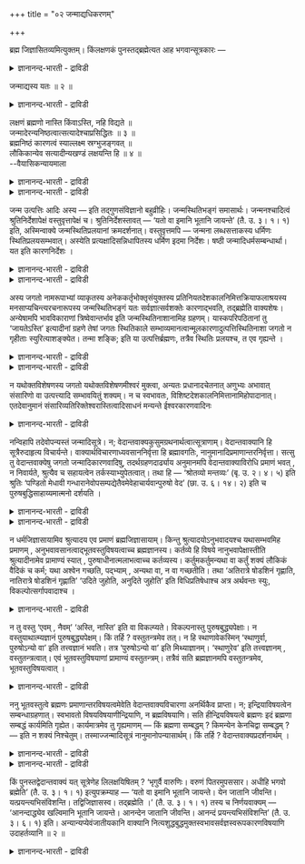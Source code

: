 +++
title = "०२ जन्माद्यधिकरणम्"

+++

ब्रह्म जिज्ञासितव्यमित्युक्तम्। किंलक्षणकं पुनस्तद्ब्रह्मेत्यत आह भगवान्सूत्रकारः —

<details><summary>ज्ञानानन्द-भारती - द्राविडी</summary>

ऽ पिरह्मम् अऱिय विरुम्बप्पड वेण्डियदु ऎऩ्ऱु सॊल्लप्पट्टदु। अन्द पिरह्मम् ऎऩ्ऩ लक्षणमुडैयदु ऎऩ्बदऱ्काग पगवाऩ् सुत्रगारर् सॊल्गिऱार्।
</details>

जन्माद्यस्य यतः ॥ २ ॥  
<details><summary>ज्ञानानन्द-भारती - द्राविडी</summary>

जऩ्मात्यदिगरणम् ॥ २ ॥
</details>

लक्षणं ब्रह्मणो नास्ति किंवाऽस्ति, नहि विद्यते ॥  
जन्मादेरन्यनिष्ठत्वात्सत्यादेश्चाप्रसिद्धितः ॥ ३ ॥  
ब्रह्मनिष्ठं कारणत्वं स्याल्लक्ष्म स्रग्भुजङ्गवत् ॥  
लौकिकान्येव सत्यादीन्यखण्डं लक्षयन्ति हि ॥ ४ ॥  
--वैयासिकन्यायमाला

<details><summary>ज्ञानानन्द-भारती - द्राविडी</summary>

पिरह्मत्तिऱ्कु लक्षणम् इल्लैया अल्लदु इरुक्किऱदा? पिऱप्पु मुदलियदु वेऱिडत्तिल् इरुप्पदिऩालुम्, सत्यम् मुदलियदिऱ्कु पिरसित्तियिल्लाददिऩालुम्, लक्षणम् इल्लैदाऩ्।
</details>

<details><summary>ज्ञानानन्द-भारती - द्राविडी</summary>

मालैक्कु पाम्बु पोल, पिरह्मत्तिलिरुक्कुम् कारणत् तऩ्मै लक्षणमागुम्। उलग पिरसित्तमाऩ सत्यम् मुदलाऩ सप्तङ्गळे अगण्डमायुळ्ळदै (पिरह्मत्तै) कुऱिक्कलामल्लवा?
</details>

जन्म उत्पत्तिः आदिः अस्य — इति तद्गुणसंविज्ञानो बहुव्रीहिः। जन्मस्थितिभङ्गं समासार्थः। जन्मनश्चादित्वं श्रुतिनिर्देशापेक्षं वस्तुवृत्तापेक्षं च। श्रुतिनिर्देशस्तावत् — ‘यतो वा इमानि भूतानि जायन्ते’ (तै. उ. ३। १। १) इति, अस्मिन्वाक्ये जन्मस्थितिप्रलयानां क्रमदर्शनात्। वस्तुवृत्तमपि — जन्मना लब्धसत्ताकस्य धर्मिणः स्थितिप्रलयसम्भवात्। अस्येति प्रत्यक्षादिसन्निधापितस्य धर्मिण इदमा निर्देशः। षष्ठी जन्मादिधर्मसम्बन्धार्था। यत इति कारणनिर्देशः ।

<details><summary>ज्ञानानन्द-भारती - द्राविडी</summary>

जऩ्मम् - उत्पत्ति आदि इदऱ्कु ऎऩ्ऱु, अदैयुम् उळ्ळडक्कि अऱिवैक् कॊडुक्कुम् ‘पहु-व्रीहि’ समासम्।
</details>

<details><summary>ज्ञानानन्द-भारती - द्राविडी</summary>

जऩ्मम्, स्तिदि, नासम् (इम्मूऩ्ऱुम् सेर्न्दु) समासत्तिऩ् अर्त्तम्। जऩ्मत्तिऱ्कु आदियायिरुक्कुम् तऩ्मै सुरुदियिल् कुऱिप्पिट्टिरुप्पदै अबेक्षित्तुम्, वस्तुविऩुडैय निलैयै अबेक्षक्षित्तुम् सुरुदि कुऱिप्पिडुवदु ऎऩ्बदु "ऎदिलिरुन्दे इन्द पूदङ्गळ् जऩिक्किऩ्ऱऩवो” (तैत्तीरिय ३-१) ऎऩ्ऱ इन्द वाक्कियत्तिल् जऩ्म स्तिदि लयङ्गळुक्कु वरिसै किरमम् काणुवदाल्, वस्तुविऩ् निलै ऎऩ्बदु जऩऩत्तिऩाल् इरुप्पैयडैयुम् वस्तुवुक्कु स्तिदियुम् लयमुम् सम्बविक्किऱ पडियाल् ‘इदऩुडैय’ ऎऩ्बदिल्, पिरत्यक्षम् मुदलाऩवैगळाल् अऱियप्पट्टुळ्ळ वस्तु ‘इदु' ऎऩ्बदिऩाल् कुऱिप्पिडप्पडुगिऱदु; ('उडैय’ ऎऩ्ऱ) आऱाम् वेऱ्ऱुमै जऩ्मम् मुदलाऩ तर्मङ् गळुडऩ् सम्बन्दत्तै अर्त्तमागवुडैयदु। 'ऎदिलिरुन्दु' ऎऩ्बदु कारणमॆऩ्ऱु काट्टुवदु।
</details>

अस्य जगतो नामरूपाभ्यां व्याकृतस्य अनेककर्तृभोक्तृसंयुक्तस्य प्रतिनियतदेशकालनिमित्तक्रियाफलाश्रयस्य मनसाप्यचिन्त्यरचनारूपस्य जन्मस्थितिभङ्गं यतः सर्वज्ञात्सर्वशक्तेः कारणाद्भवति, तद्ब्रह्मेति वाक्यशेषः। अन्येषामपि भावविकाराणां त्रिष्वेवान्तर्भाव इति जन्मस्थितिनाशानामिह ग्रहणम्। यास्कपरिपठितानां तु ‘जायतेऽस्ति’ इत्यादीनां ग्रहणे तेषां जगतः स्थितिकाले सम्भाव्यमानत्वान्मूलकारणादुत्पत्तिस्थितिनाशा जगतो न गृहीताः स्युरित्याशङ्क्येत। तन्मा शङ्कि; इति या उत्पत्तिर्ब्रह्मणः, तत्रैव स्थितिः प्रलयश्च, त एव गृह्यन्ते ।

<details><summary>ज्ञानानन्द-भारती - द्राविडी</summary>

नामरूबङ्गळाल् नऩ्गु विस्तरिक्कप्पट्टिरुक्किऱ, पल कर्त्ताक्कळ् पोक्ताक्कळुडऩ् सेर्न्दिरुक्किऱ, ऒव्वॊऩ्ऱुक्कुम् तऩित्तऩिये नियमिक्कप्पट्टुळ्ळ इडम् कालम् निमित्तम् सॆयल् पलऩ् इवैगळुक्कु आच्रयमायिरुक्किऱ, मऩसिऩाल्गूड निऩैक्कमुडियाद रसऩैयै स्वरूबमायुडैय, इन्द जगत्तिऩुडैय जऩ्मम् स्तिदि लयम्, ऎल्लामऱिन्ददाय्, ऎल्ल सक्तियुमु ळदायुळ्ळ, ऎन्दक् कारणत्तिलिरुन्दु एऱ्पडुगिऱदो, अदु पिरह्मम् ऎऩ्ऱ पदङ्गळै सूत्रवाक्कियत्तिऩ् कडैसियिल् सेर्त्तु इव्वाऱु अर्त्तम् सॊल्ल वेण्डुम्।
</details>

<details><summary>ज्ञानानन्द-भारती - द्राविडी</summary>

(वळर्च्चि, माऱुदल्, कुऱैदल् ऎऩ्ऱ) मऱ्ऱ पाव विगारङ्गळुक्कुम् (वस्तुक्कळुक्कुरिय माऱुम् निलै कळुक्कुम्) मूऩ्ऱिलेये उळ्ळडक्कमॆऩ्ऱु जऩ्म स्तिदि नासङ्गळ् इङ्गे ऎडुत्तुक् कॊळ्ळप् पट्टिरुक्किऱदु। यास्कराल् सॊल्लप् पट्टिरुक्किऱ 'उण्डागिऱदु, इरुक्किऱदु ऎऩ्बदु मुदलियवैगळै ऎडुत्तुक् कॊण्डालो अवैगळ् जगत्तिऩ् स्तिदि कालत्तिल् सम्बविक्कक्कूडियदाल्, मूलगारणत्तिलिरुन्दु जगत्तिऩ् उऱ्पत्ति स्तिदि नासङ्गळ् किरहिक्कप्पट्टदाग आगादु ऎऩ्ऱु सन्देहिक्कलाम्; अव्विदम् सन्देहिक् कक्कूडादु ऎऩ्बदऱ्काग, पिरह्मत्तिलिरुन्दु ऎन्द उऱ्पत्तियो अङ्गेये स्तिदियुम् लयमुम् ऎऩ्ऱु अवैगळ् ऎडुत्तुक्कॊळ्ळप्पट्टिरुक्किऩ्ऱऩ।
</details>

न यथोक्तविशेषणस्य जगतो यथोक्तविशेषणमीश्वरं मुक्त्वा, अन्यतः प्रधानादचेतनात् अणुभ्यः अभावात् संसारिणो वा उत्पत्त्यादि सम्भावयितुं शक्यम्। न च स्वभावतः, विशिष्टदेशकालनिमित्तानामिहोपादानात्। एतदेवानुमानं संसारिव्यतिरिक्तेश्वरास्तित्वादिसाधनं मन्यन्ते ईश्वरकारणवादिनः

<details><summary>ज्ञानानन्द-भारती - द्राविडी</summary>

मुऩ् सॊऩ्ऩबडिक्कुळ्ळ विसे षणङ्गळै युडैय जगत्तिऱ्कु मुऩ् सॊऩ्ऩबडिक्कुळ्ळ विसेषणङ्गळैयुडैय ईसुवरऩैत् तविर्त्तु, वेऱु ऎदिलिरुन्दो, असेदऩमाऩ पिरदाऩम् ऎऩ्बदिलि रुन्दो, अणुक्कळिलिरुन्दो, इल्लामैयिलिरुन्दो, संसारियिडमिरुन्दो, उत्पत्ति मुदलियदु इरुक्कला मॆऩ्ऱु निऩैक्क मुडियादु। कुऱिप्पिट्ट इडम् कालम् निमित्तम् इवैगळै इङ्गे ऎडुत्तुक् कॊण्डिरुप् पदिऩाल्, स्वबावत्तिलिरुन्दुम् (ताऩागवे एऱ्पडलाम्) ऎऩ्बदु मुडियादु। ईसुवरऩैक् कारणमागच् चॊल्गिऱवर्गळ् इदैये संसारिक्कु वेऱाग ईसुवरऩ् इरुक्किऱार् ऎऩ्बदु मुदलियदै सादिक्कक्कूडिय अऩुमाऩमागक् करुदुगिऱार्गळ्।
</details>

नन्विहापि तदेवोपन्यस्तं जन्मादिसूत्रे। न; वेदान्तवाक्यकुसुमग्रथनार्थत्वात्सूत्राणाम्। वेदान्तवाक्यानि हि सूत्रैरुदाहृत्य विचार्यन्ते। वाक्यार्थविचारणाध्यवसाननिर्वृत्ता हि ब्रह्मावगतिः, नानुमानादिप्रमाणान्तरनिर्वृत्ता। सत्सु तु वेदान्तवाक्येषु जगतो जन्मादिकारणवादिषु, तदर्थग्रहणदार्ढ्याय अनुमानमपि वेदान्तवाक्याविरोधि प्रमाणं भवत् , न निवार्यते, श्रुत्यैव च सहायत्वेन तर्कस्याभ्युपेतत्वात्। तथा हि — ‘श्रोतव्यो मन्तव्यः’ (बृ. उ. २। ४। ५) इति श्रुतिः ‘पण्डितो मेधावी गन्धारानेवोपसम्पद्येतैवमेवेहाचार्यवान्पुरुषो वेद’ (छा. उ. ६। १४। २) इति च पुरुषबुद्धिसाहाय्यमात्मनो दर्शयति ।

<details><summary>ज्ञानानन्द-भारती - द्राविडी</summary>

अदुदाऩे इन्द 'जऩ्मम् मुदलाऩदु' ऎऩ्ऱ सूत्रत्तिल् सॊल्लप्पट्टदु? ऎऩ्ऱाल्, अप्पडियल्ल; सूत्रङ्गळुक्कु उबनिषत् वाक्कियङ्गळागिऱ पुष्पङ् गळै सेर्त्तुत् तॊडुप्पदै पिरयोजऩमागियुळ्ळ तऩ्मैयुडैयदाल् उबनिषत् वाक्कियङ्गळ् अल्लवा सूत्रङ्गळिऩाल् ऎडुत्तुच्चॊल्लि विसारिक्कप् पडुगिऩ्ऱऩ? वाक्कियत्तिऩुडैयवुम् अदऩ् अर्त्तत्तिऩु टैयवुम् विसारणैयाल् निच्चयिक्कप्पडुवदिलिरुन्दु एऱ्पडुवदल्लवा पिरह्म ञाऩम्? (अन्द ञाऩम्) अऩुमाऩम् मुदलाऩ मुदलाऩ वेऱु पिरमाणङ्गळिलिरुन्दु एऱ्पडुवदल्ल।
</details>

<details><summary>ज्ञानानन्द-भारती - द्राविडी</summary>

जगत्तिऩ् जऩ्मम् मुदलियदिऩ् कारणत्तैच् चॊल्गिऱ उबनिषत् वाक्कियङ्गळ् इरुन्दाल् अवैगळिऩ् तात्पर्यत्तै किरहिप्पदु उऱुदिप् पडुवदऱ्काग, उबनिषत् वाक्कियत्तिऱ्कु विरोदमिल्लाद अऩुमाऩम् कूड पिरमाणमावदु तडुक्कप्पडविल्लै। सुरुदियिऩालेये तर्क्कमुम् उदवियॆऩ्ऱ मुऱैयिल् ऒप्पुक्कॊळ्ळप्पट्टिरुप्पदाल् अप्पडिये “केट्क वेण्डुम् मऩऩम् सॆय्य वेण्डुम्" (पिरुहत् २-४-५ ऎऩ्ऱ सुरुदियुम् "पण्डिदऩाय् मेदावियायिरुप्पवऩ् कान्दार तेसत्तैये अडैवाऩ्; अप्पडिये इङ्गुम् आसार्यारैयुडैय पुरुषऩ् अऱिगिऱाऩ्" (सान् ६ १४-२) ऎऩ्ऱदुम् तऩक्कु (सुरुदिक्कु) पुरुषऩुडैय पुत्तियिऩ् उदवियै तॆरिविक्किऱदु।
</details>

न धर्मजिज्ञासायामिव श्रुत्यादय एव प्रमाणं ब्रह्मजिज्ञासायाम्। किन्तु श्रुत्यादयोऽनुभवादयश्च यथासम्भवमिह प्रमाणम् , अनुभवावसानत्वाद्भूतवस्तुविषयत्वाच्च ब्रह्मज्ञानस्य। कर्तव्ये हि विषये नानुभवापेक्षास्तीति श्रुत्यादीनामेव प्रामाण्यं स्यात् , पुरुषाधीनात्मलाभत्वाच्च कर्तव्यस्य। कर्तुमकर्तुमन्यथा वा कर्तुं शक्यं लौकिकं वैदिकं च कर्म; यथा अश्वेन गच्छति, पद्भ्याम् , अन्यथा वा, न वा गच्छतीति। तथा ‘अतिरात्रे षोडशिनं गृह्णाति, नातिरात्रे षोडशिनं गृह्णाति’ ‘उदिते जुहोति, अनुदिते जुहोति’ इति विधिप्रतिषेधाश्च अत्र अर्थवन्तः स्युः, विकल्पोत्सर्गापवादाश्च ।

<details><summary>ज्ञानानन्द-भारती - द्राविडी</summary>

तर्म जिज्ञासैयिलिरुप्पदु पोल सुरुदि मुदलियवै ताऩ् पिरमाणम् ऎऩ्बदु पिरह्मजिज् ञासैयिल् किडैयादु। आऩाल् सुरुदि मुदलिय वैगळुम् अऩुबवम् मुदलियवैगळुम् कूड, एऱ्पडुव तऱ्कुत् तक्कबडि, इङ्गु पिरमाणम्, पिरह्मञाऩम् अऩुबवत्तिल् मुडिवुळ्ळदिऩालुम्, इरुक्कुम् वस्तुवै विषयमायुळ्ळदालुम्। सॆय्य वेण्डियदु विषयमा यिरुन्दालो, अऩुबवत्तिऩ् अबेक्षै यिल्लैयॆऩ्ऱ कारणत्तिऩाल् सुरुदि मुदलियवैगळुक्के पिरामाण्य मॆऩ्ऱु इरुक्कलाम्, सॆय्यप्पड वेण्डियदु पुरुष ऩुक्कु अदीऩमागवे ताऩ् एऱ्पडुम् तऩ्मैयुळ्ळदाल् उलग सम्बन्दमागवो, वेद सम्बन्दमागवो उळ्ळ सॆय्गैयैच् चॆय्यवो, सॆय्यामलिरुक्कवो वेऱु विदमागच् चॆय्यवो मुडियुम् कुदिरैयाल् पोगिऱाऩ्, काल्गळाल् अल्लदु वेऱु विदमाय् पोगिऱाऩ्, अल्लदु पोगवेयिल्लै, ऎऩ्ऱबडि अप्पडिये "अदिरात्रत्तिल् षोडसियै किरहिक्किऱाऩ्, अदिरात्रत्तिल् षोडसियै किरहिप्पदिल्लै” “उदित्त वुडऩ् होमम् सॆय्गिऱाऩ्, उदिक्कादबोदु होमम् सॆय्गिऱाऩ्, ऎऩ्ऱु। इप्पडि याऩाल्दाऩ् विदिगळुम् निषेदङ्गळुम् अर्त्तमुळ्ळदाग आगुम्; (इप्पडियावदु अप्पडियावदु ऎऩ्ऱ) विगल्बङ्गळुम्, पॊदुवायुळ्ळ विदिगळुम्, विलक्कु विदिगळुम् कूड (अर्त्तम् उळ्ळदाग आगुम्)”।
</details>

न तु वस्तु ‘एवम् , नैवम्’ ‘अस्ति, नास्ति’ इति वा विकल्प्यते। विकल्पनास्तु पुरुषबुद्ध्यपेक्षाः। न वस्तुयाथात्म्यज्ञानं पुरुषबुद्ध्यपेक्षम्। किं तर्हि ? वस्तुतन्त्रमेव तत्। न हि स्थाणावेकस्मिन् ‘स्थाणुर्वा, पुरुषोऽन्यो वा’ इति तत्त्वज्ञानं भवति। तत्र ‘पुरुषोऽन्यो वा’ इति मिथ्याज्ञानम्। ‘स्थाणुरेव’ इति तत्त्वज्ञानम् , वस्तुतन्त्रत्वात्। एवं भूतवस्तुविषयाणां प्रामाण्यं वस्तुतन्त्रम्। तत्रैवं सति ब्रह्मज्ञानमपि वस्तुतन्त्रमेव, भूतवस्तुविषयत्वात् ।

<details><summary>ज्ञानानन्द-भारती - द्राविडी</summary>

वस्तुवो ‘इव्विदम्’ इव्विदमिल्लै' 'इरुक्किऱदु' 'इल्लै' ऎऩ्ऱु विगल्बम् सॆय्यमुडियादु। विगल्बङ्गळो पुरुषऩुडैय पुत्तियै अबेक्षिक् किऱवै वस्तु स्वरूबञाऩम् पुरुषऩुडैय पुत्तियै अबेक्षिप्पदिल्लै। अप्पडियाऩाल् ऎऩ्ऩ? इदु वस्तुविऱ्कु अदीऩमाऩदु। ऒरु कट्टैयिल्, इदु कट्टैया, मऩिदऩा वेऱु एदेऩुमा ऎऩ्ऱु वास्तवमाऩ ञाऩम् एऱ्पडादल्लवा? अवैगळिल् पुरुषऩो वेऱु एदेऩुमो ऎऩ्बदु वास्तवमिल्लाद अऱियामै; कट्टैदाऩ् ऎऩ्बदु वास्तवमाऩ ञाऩम्, वस्तुविऱ्कु अदीऩमायिरुप्पदिऩाल् इव्विदम्, इरुक्किऱ वस्तुवै विषयमायुळ्ळवैगळिऩ् पिरमाणत् तऩ्मै वस्तुविऱ्कु अदीऩम्। अङ्गु इव्विदम् इरुप्पदाल्, इरुक्कुम् वस्तुवै विषयमाग उळ्ळदाल्, पिरह्म ञाऩमुम् कूड वस्तुविऱ्कु अदीऩमे।
</details>

ननु भूतवस्तुत्वे ब्रह्मणः प्रमाणान्तरविषयत्वमेवेति वेदान्तवाक्यविचारणा अनर्थिकैव प्राप्ता। न; इन्द्रियाविषयत्वेन सम्बन्धाग्रहणात्। स्वभावतो विषयविषयाणीन्द्रियाणि, न ब्रह्मविषयाणि। सति हीन्द्रियविषयत्वे ब्रह्मणः इदं ब्रह्मणा सम्बद्धं कार्यमिति गृह्येत। कार्यमात्रमेव तु गृह्यमाणम् — किं ब्रह्मणा सम्बद्धम् ? किमन्येन केनचिद्वा सम्बद्धम् ? — इति न शक्यं निश्चेतुम्। तस्माज्जन्मादिसूत्रं नानुमानोपन्यासार्थम्। किं तर्हि ? वेदान्तवाक्यप्रदर्शनार्थम् ।

<details><summary>ज्ञानानन्द-भारती - द्राविडी</summary>

“पिरह्मत्तिऱ्कु मुऩ्ऩमेये इरुक्कुम् वस्तुत्तऩ्मैयॆऩ्ऱाल्, वेऱु पिरमाणत्तिऱ्कु विषयमायिरुक्कुम् तऩ्मैये आगुमाऩदिऩाल्, वेदान्द वाक्कियङ्गळिऩ् विसारणै पिरयोजऩमऱ्ऱ तॆऩ्ऱे एऱ्पडुगिऱदु अल्लवा?” ऎऩ्ऱाल्, अप्पडियल्ल, इन्दिरियङ्गळुक्कु विषयमल्लाददिऩाल् सम्बन्दम् किरहिक्कप् पडाददिऩाल्। इन्दिरियङ्गळ् स्वबावत्तिल् विषयङ्गळैये (पऱ्ऱुक्कोडायुळ्ळवैगळ्) पिरह्मत्तै विषयमाय्प्पऱ्ऱियुळ्ळवैगळ् अल्ल। पिरह्मत्तिऱ्कु इन्दिरियङ्गळिऩ् विषयमायिरुक्कुम् तऩ्मैयिरुन्दाल्, इन्दक् कारियम् (उण्डायिरुक्कुम् जगत्) पिरह्मत्तुडऩ् सम्मत्तप्पट्टदु 'ऎऩ्ऱु किरहिप्पाऩ्? कार्यम् मात्तिरमे किरहिक्कप्पडुम्बोदु, अदु प्रह्मत्तुडऩ् सम्बन्दप्पट्टदा अल्लदु वेऱु एदेऩुमॊऩ्ऱुडऩ् सम्बन्दप्पट्टदा ऎऩ्ऱु निच्चयिक्क मुडियादु।
</details>

<details><summary>ज्ञानानन्द-भारती - द्राविडी</summary>

आगैयाल् “जऩ्मम् मुदलियदु” ऎऩ्ऱ सूत्रम् अऩुमाऩत्तै ऎडुत्तुच्चॊल्वदऱ्कागविल्लै। आऩाल् वेदान्द वाक्कियङ्गळै ऎडुत्तुक्काट्टुवदऱ्कागवे।
</details>

किं पुनस्तद्वेदान्तवाक्यं यत् सूत्रेणेह लिलक्षयिषितम् ? ‘भृगुर्वै वारुणिः। वरुणं पितरमुपससार। अधीहि भगवो ब्रह्मेति’ (तै. उ. ३। १। १) इत्युपक्रम्याह — ‘यतो वा इमानि भूतानि जायन्ते। येन जातानि जीवन्ति। यत्प्रयन्त्यभिसंविशन्ति। तद्विजिज्ञासस्व। तद्ब्रह्मेति ।’ (तै. उ. ३। १। १) तस्य च निर्णयवाक्यम् — ‘आनन्दाद्ध्येव खल्विमानि भूतानि जायन्ते। आनन्देन जातानि जीवन्ति। आनन्दं प्रयन्त्यभिसंविशन्ति’ (तै. उ. ३। ६। १) इति। अन्यान्यप्येवंजातीयकानि वाक्यानि नित्यशुद्धबुद्धमुक्तस्वभावसर्वज्ञस्वरूपकारणविषयाणि उदाहर्तव्यानि ॥ २ ॥

<details><summary>ज्ञानानन्द-भारती - द्राविडी</summary>

अप्पडियाऩाल्, इङ्गु सूत्रत्तिऩाल् कुऱिप्पिड उत्तेसित्तदु ऎदुवो अन्द वेदान्द वाक्यम् ऎदु? “वरुणऩुडैय पुत्तिरराऩ प्रुगु तऩ् तगप्पऩार् वरुणर् समीबम् पोऩार्। हेबगवाऩ्, पिरह्मत्तै उबदेसियुङ्गळ्” ऎऩ्ऱु आरम्बित्तु “ऎदिलिरुन्दे इन्द पूदङ्गळ् उण्डागिऩ्ऱऩवो, उण्डाऩवैगळ् ऎदिऩाल् जीविक्किऩ्ऱऩवो, ऎदिल् लयम् अडैगिऩ्ऱऩ वो नऩ्गु पुगुन्दुगॊळ्ळुगिऩ्ऱऩवो, अदै नऩ्गु अऱिन्दुगॊळ्। अदु पिरह्मम्" ऎऩ्ऱु (तैत्तिरीय ३-१) सॊल्गिऱदु। अदऱ्कु निर्णयमाऩ वाक्कियम् “आऩन्दत्ति लिरुन्देयल्लवा इन्द पूदङ्गळ् उण्डागिऩ्ऱऩ, उण्डाऩवैगळ् आऩन्दत्तिऩाल् जीविक्किऩ्ऱऩ। आऩन्दत्तै अडैगिऩ्ऱऩ। नऩ्गु पुगुन्दु कॊळ्ळु किऩ्ऱऩ" (तैत्तिरीय ३-६) ऎऩ्बदु नित्यम् सुत्तम् अऱिवुळ्ळदु, विडुबट्टदु ऎऩ्ऱ स्वबावत्तुडऩ् सर्वक्ञ स्वरूबमायुळ्ळदैये कारणमॆऩ्ऱु सॊल्वदै विषयमायुळ्ळ इदु मादिरियुळ्ळ वेऱु वाक्कियङ्गळुम् ऎडुत्तुक्कॊळ्ळ वेण्डियवै।
</details>

